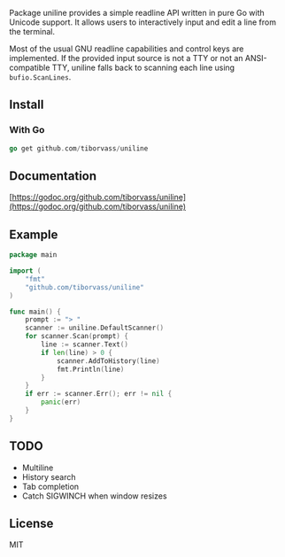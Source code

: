 Package uniline provides a simple readline API written in pure Go with
Unicode support. It allows users to interactively input and edit a line
from the terminal.

Most of the usual GNU readline capabilities and control keys are
implemented. If the provided input source is not a TTY or not an
ANSI-compatible TTY, uniline falls back to scanning each line using
`bufio.ScanLines`.

## Install

### With Go

```Go
go get github.com/tiborvass/uniline
```

## Documentation

[https://godoc.org/github.com/tiborvass/uniline](https://godoc.org/github.com/tiborvass/uniline)

## Example

```Go
package main

import (
	"fmt"
	"github.com/tiborvass/uniline"
)

func main() {
	prompt := "> "
	scanner := uniline.DefaultScanner()
	for scanner.Scan(prompt) {
		line := scanner.Text()
		if len(line) > 0 {
			scanner.AddToHistory(line)
			fmt.Println(line)
		}
	}
	if err := scanner.Err(); err != nil {
		panic(err)
	}
}
```

## TODO

- Multiline
- History search
- Tab completion
- Catch SIGWINCH when window resizes

## License

MIT
